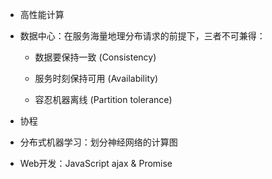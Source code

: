 - 高性能计算

- 数据中心：在服务海量地理分布请求的前提下，三者不可兼得：

    - 数据要保持一致 (Consistency)

    - 服务时刻保持可用 (Availability)

    - 容忍机器离线 (Partition tolerance)

- 协程

- 分布式机器学习：划分神经网络的计算图

- Web开发：JavaScript ajax & Promise
